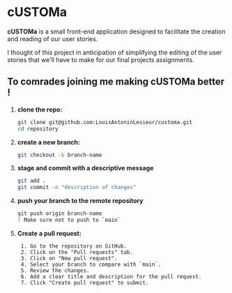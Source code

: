 # cUSTOMa

**cUSTOMa** is a small front-end application designed to facilitate the creation and reading of our user stories. 

I thought of this project in anticipation of simplifying the editing of the user stories that we'll have to make for our final projects assignments.

## To comrades joining me making cUSTOMa better !

1. **clone the repo:**
    ```bash
    git clone git@github.com:LouisAntoninLesieur/customa.git
    cd repository
    ```

2. **create a new branch:**
    ```bash
    git checkout -b branch-name
    ```

3. **stage and commit with a descriptive message**
    ```bash
    git add .
    git commit -m "description of changes"
    ```

4. **push your branch to the remote repository**
   ```bash
   git push origin branch-name
   ! Make sure not to push to `main`
   ```

5. **Create a pull request:**
   ```
    1. Go to the repository on GitHub.
    2. Click on the "Pull requests" tab.
    3. Click on "New pull request".
    4. Select your branch to compare with `main`.
    5. Review the changes.
    6. Add a clear title and description for the pull request.
    7. Click "Create pull request" to submit.
   ```
